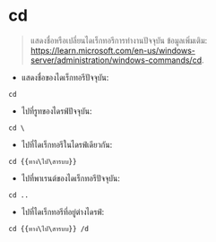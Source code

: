 # cd

> แสดงชื่อหรือเปลี่ยนไดเร็กทอรีการทำงานปัจจุบัน
> ข้อมูลเพิ่มเติม: <https://learn.microsoft.com/en-us/windows-server/administration/windows-commands/cd>.

- แสดงชื่อของไดเร็กทอรีปัจจุบัน:

`cd`

- ไปที่รูทของไดรฟ์ปัจจุบัน:

`cd \`

- ไปที่ไดเร็กทอรีในไดรฟ์เดียวกัน:

`cd {{ทาง\ไป\สารบบ}}`

- ไปที่พาเรนต์ของไดเร็กทอรีปัจจุบัน:

`cd ..`

- ไปที่ไดเร็กทอรีที่อยู่ต่างไดรฟ์:

`cd {{ทาง\ไป\สารบบ}} /d`

